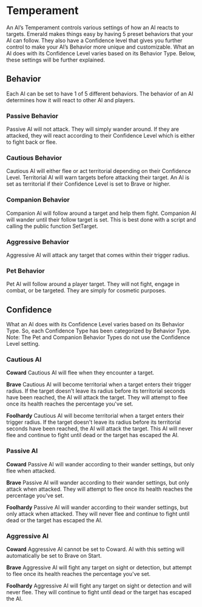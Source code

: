 # Temperament
An AI’s Temperament controls various settings of how an AI reacts to targets. Emerald makes things easy by having 5 preset behaviors that your AI can follow. They also have a Confidence level that gives you further control to make your AI’s Behavior more unique and customizable. What an AI does with its Confidence Level varies based on its Behavior Type. Below, these settings will be further explained.

## Behavior
Each AI can be set to have 1 of 5 different behaviors. The behavior of an AI determines how it will react to other AI and players.

### Passive Behavior
Passive AI will not attack. They will simply wander around. If they are attacked, they will react according to their Confidence Level which is either to fight back or flee.

### Cautious Behavior
Cautious AI will either flee or act territorial depending on their Confidence Level. Territorial AI will warn targets before attacking their target. An AI is set as territorial if their Confidence Level is set to Brave or higher.

### Companion Behavior
Companion AI will follow around a target and help them fight. Companion AI will wander until their follow target is set. This is best done with a script and calling the public function SetTarget.

### Aggressive Behavior
Aggressive AI will attack any target that comes within their trigger radius.

### Pet Behavior
Pet AI will follow around a player target. They will not fight, engage in combat, or be targeted. They are simply for cosmetic purposes.

## Confidence
What an AI does with its Confidence Level varies based on its Behavior Type. So, each Confidence Type has been categorized by Behavior Type. Note: The Pet and Companion Behavior Types do not use the Confidence Level setting.

### Cautious AI
**Coward** Cautious AI will flee when they encounter a target.

**Brave** Cautious AI will become territorial when a target enters their trigger radius. If the target doesn't leave its radius before its territorial seconds have been reached, the AI will attack the target. They will attempt to flee once its health reaches the percentage you've set.

**Foolhardy** Cautious AI will become territorial when a target enters their trigger radius. If the target doesn't leave its radius before its territorial seconds have been reached, the AI will attack the target. This AI will never flee and continue to fight until dead or the target has escaped the AI.

### Passive AI
**Coward** Passive AI will wander according to their wander settings, but only flee when attacked.

**Brave** Passive AI will wander according to their wander settings, but only attack when attacked. They will attempt to flee once its health reaches the percentage you've set.

**Foolhardy** Passive AI will wander according to their wander settings, but only attack when attacked. They will never flee and continue to fight until dead or the target has escaped the AI.

### Aggressive AI
**Coward**
Aggressive AI cannot be set to Coward. AI with this setting will automatically be set to Brave on Start.

**Brave** Aggressive AI will fight any target on sight or detection, but attempt to flee once its health reaches the percentage you've set.

**Foolhardy** Aggressive AI will fight any target on sight or detection and will never flee. They will continue to fight until dead or the target has escaped the AI.

